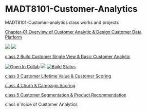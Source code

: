 # MADT8101-Customer-Analytics


MADT8101-Customer-analytics class works and projects


[Chapter-01 Overview of Customer Analytic & Design Customer Data Platform](https://github.com/Piriyaa/MADT8101-Customer-Analytics/tree/main/Chapter-01%20Overview%20of%20Customer%20Analytics)


[![](https://img.shields.io/badge/-Concept-red)](#) [![](https://img.shields.io/badge/-presentationt-yellow)](#)







[class 2 Build Customer Single View & Basic Customer Analytic](https://github.com/Piriyaa/MADT8101-Customer-Analytics/tree/main/Chapter-02%20Build%20Customer%20Single%20View%20%26%20Basic%20Customer%20Analytic)

[![Open In Collab](https://colab.research.google.com/assets/colab-badge.svg)](#) 
[![](https://img.shields.io/badge/-Segmentation-orange)](#)
[![Build Status](https://travis-ci.com/username/projectname.svg?branch=master)](https://travis-ci.com/username/projectname)





[class 3 Customer Lifetime Value & Customer Scoring](https://github.com/Piriyaa/MADT8101-Customer-Analytics/tree/main/Chapter-03%20Customer%20Lifetime%20Value%20%26%20Customer%20Scoring)

[class 4 Churn & Campaign Scoring](https://github.com/Piriyaa/MADT8101-Customer-Analytics/tree/main/Chapter-04%20Churn%20%26%20Campaign%20Scoring)

[class 5 Customer Segmentation & Product Recommendation](https://github.com/Piriyaa/MADT8101-Customer-Analytics/blob/main/Chapter-05%20Customer%20Segmentation%20&%20Movement/)

class 6 Voice of Customer Analytics







